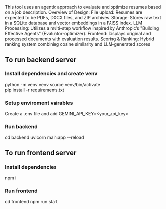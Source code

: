 This tool uses an agentic approach to evaluate and optimize resumes based on a job description.
Overview of Design:
File upload: Resumes are expected to be PDFs, DOCX files, and ZIP archives.
Storage: Stores raw text in a SQLite database and vector embeddings in a FAISS index.
LLM Processing: Utilizes a multi-step workflow inspired by Anthropic’s "Building Effective Agents" (Evaluator-optimizer).
Frontend: Displays original and processed documents with evaluation results.
Scoring & Ranking: Hybrid ranking system combining cosine similarity and LLM-generated scores
## To run backend server

### Install dependencies and create venv
python -m venv venv
source venv/bin/activate  
pip install -r requirements.txt

### Setup enviroment vairables
Create a .env file and add GEMINI_API_KEY=<your_api_key>
### Run backend
cd backend
uvicorn main:app --reload

## To run frontend server

### Install dependencies
npm i

### Run frontend
cd frontend
npm run start